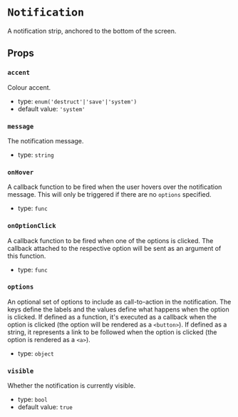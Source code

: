 `Notification`
==============

A notification strip, anchored to the bottom of the screen.

Props
-----

### `accent`

Colour accent.

- type: `enum('destruct'|'save'|'system')`
- default value: `'system'`


### `message`

The notification message.

- type: `string`


### `onHover`

A callback function to be fired when the user hovers over the
notification message. This will only be triggered if there are
no `options` specified.

- type: `func`


### `onOptionClick`

A callback function to be fired when one of the options is clicked.
The callback attached to the respective option will be sent as an
argument of this function.

- type: `func`


### `options`

An optional set of options to include as call-to-action in the
notification. The keys define the labels and the values define what
happens when the option is clicked. If defined as a function, it's
executed as a callback when the option is clicked (the option will be
rendered as a `<button>`). If defined as a string, it represents a link
to be followed when the option is clicked (the option is rendered as a
`<a>`).

- type: `object`


### `visible`

Whether the notification is currently visible.

- type: `bool`
- default value: `true`

